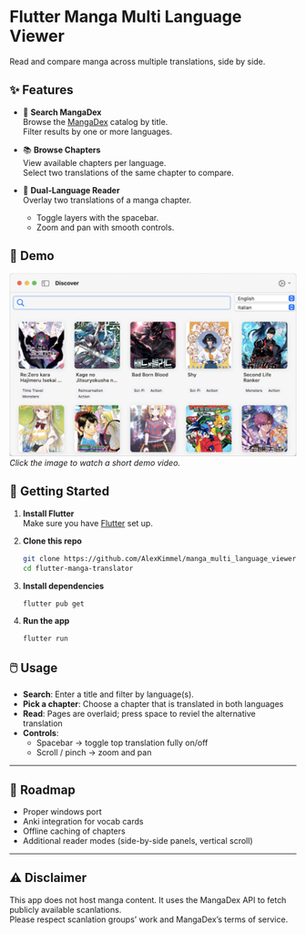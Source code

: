 # Flutter Manga Multi Language Viewer

Read and compare manga across multiple translations, side by side.

## ✨ Features

- 🔎 **Search MangaDex**  
Browse the [MangaDex](https://mangadex.org) catalog by title.  
Filter results by one or more languages.

- 📚 **Browse Chapters**  
  View available chapters per language.  
  Select two translations of the same chapter to compare.

- 📖 **Dual-Language Reader**  
  Overlay two translations of a manga chapter.   
  - Toggle layers with the spacebar.  
  - Zoom and pan with smooth controls.  


## 🎥 Demo

[![Watch the demo](./assets/screen_shot.png)](./assets/screen_cap.mp4)  
*Click the image to watch a short demo video.*


## 🚀 Getting Started

1. **Install Flutter**  
   Make sure you have [Flutter](https://docs.flutter.dev/get-started/install) set up.

2. **Clone this repo**  
   ```bash
   git clone https://github.com/AlexKimmel/manga_multi_language_viewer.git
   cd flutter-manga-translator

3.	**Install dependencies**
    ``` bash 
    flutter pub get
    ```

4. **Run the app**
    ```
    flutter run 
    ```

## 🖱️ Usage

- **Search**: Enter a title and filter by language(s).  
- **Pick a chapter**: Choose a chapter that is translated in both languages
- **Read**: Pages are overlaid; press space to reviel the alternative translation
- **Controls**:
  - Spacebar → toggle top translation fully on/off  
  - Scroll / pinch → zoom and pan  

---

## 🔧 Roadmap
- Proper windows port 
- Anki integration for vocab cards  
- Offline caching of chapters  
- Additional reader modes (side-by-side panels, vertical scroll)  

---

## ⚠️ Disclaimer

This app does not host manga content. It uses the MangaDex API to fetch publicly available scanlations.  
Please respect scanlation groups’ work and MangaDex’s terms of service.